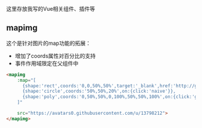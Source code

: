 这里存放我写的Vue相关组件、插件等

## mapimg

这个是针对图片的map功能的拓展：

* 增加了coords属性对百分比的支持
* 事件作用域限定在父组件中

```html
<mapimg 
	:map="[
	  {shape:'rect',coords:'0,0,50%,50%',target:'_blank',href:'http://github.com/jiangshanmeta'},
	  {shape:'circle',coords:'50%,50%,20%',on:{click:'naive'}},
	  {shape:'poly',coords:'0,50%,50%,0,100%,50%,50%,100%',on:{click:'gotoPage(1,a)'}}
	]"

	src="https://avatars0.githubusercontent.com/u/13798212">
</mapimg>
```

